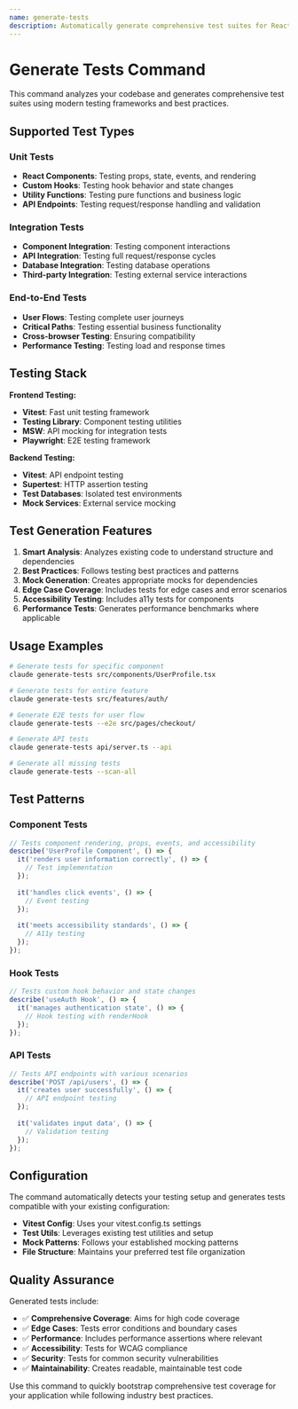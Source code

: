 ```yaml
---
name: generate-tests
description: Automatically generate comprehensive test suites for React components, hooks, API endpoints, and utility functions. Creates unit tests, integration tests, and E2E tests following best practices.
---
```


# Generate Tests Command

This command analyzes your codebase and generates comprehensive test suites using modern testing frameworks and best practices.

## Supported Test Types

### Unit Tests
- **React Components**: Testing props, state, events, and rendering
- **Custom Hooks**: Testing hook behavior and state changes
- **Utility Functions**: Testing pure functions and business logic
- **API Endpoints**: Testing request/response handling and validation

### Integration Tests
- **Component Integration**: Testing component interactions
- **API Integration**: Testing full request/response cycles
- **Database Integration**: Testing database operations
- **Third-party Integration**: Testing external service interactions

### End-to-End Tests
- **User Flows**: Testing complete user journeys
- **Critical Paths**: Testing essential business functionality
- **Cross-browser Testing**: Ensuring compatibility
- **Performance Testing**: Testing load and response times

## Testing Stack

**Frontend Testing:**
- **Vitest**: Fast unit testing framework
- **Testing Library**: Component testing utilities
- **MSW**: API mocking for integration tests
- **Playwright**: E2E testing framework

**Backend Testing:**
- **Vitest**: API endpoint testing
- **Supertest**: HTTP assertion testing
- **Test Databases**: Isolated test environments
- **Mock Services**: External service mocking

## Test Generation Features

1. **Smart Analysis**: Analyzes existing code to understand structure and dependencies
2. **Best Practices**: Follows testing best practices and patterns
3. **Mock Generation**: Creates appropriate mocks for dependencies
4. **Edge Case Coverage**: Includes tests for edge cases and error scenarios
5. **Accessibility Testing**: Includes a11y tests for components
6. **Performance Tests**: Generates performance benchmarks where applicable

## Usage Examples

```bash
# Generate tests for specific component
claude generate-tests src/components/UserProfile.tsx

# Generate tests for entire feature
claude generate-tests src/features/auth/

# Generate E2E tests for user flow
claude generate-tests --e2e src/pages/checkout/

# Generate API tests
claude generate-tests api/server.ts --api

# Generate all missing tests
claude generate-tests --scan-all
```

## Test Patterns

### Component Tests
```javascript
// Tests component rendering, props, events, and accessibility
describe('UserProfile Component', () => {
  it('renders user information correctly', () => {
    // Test implementation
  });
  
  it('handles click events', () => {
    // Event testing
  });
  
  it('meets accessibility standards', () => {
    // A11y testing
  });
});
```

### Hook Tests
```javascript
// Tests custom hook behavior and state changes
describe('useAuth Hook', () => {
  it('manages authentication state', () => {
    // Hook testing with renderHook
  });
});
```

### API Tests
```javascript
// Tests API endpoints with various scenarios
describe('POST /api/users', () => {
  it('creates user successfully', () => {
    // API endpoint testing
  });
  
  it('validates input data', () => {
    // Validation testing
  });
});
```

## Configuration

The command automatically detects your testing setup and generates tests compatible with your existing configuration:

- **Vitest Config**: Uses your vitest.config.ts settings
- **Test Utils**: Leverages existing test utilities and setup
- **Mock Patterns**: Follows your established mocking patterns
- **File Structure**: Maintains your preferred test file organization

## Quality Assurance

Generated tests include:
- ✅ **Comprehensive Coverage**: Aims for high code coverage
- ✅ **Edge Cases**: Tests error conditions and boundary cases
- ✅ **Performance**: Includes performance assertions where relevant
- ✅ **Accessibility**: Tests for WCAG compliance
- ✅ **Security**: Tests for common security vulnerabilities
- ✅ **Maintainability**: Creates readable, maintainable test code

Use this command to quickly bootstrap comprehensive test coverage for your application while following industry best practices.